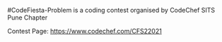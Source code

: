 #CodeFiesta-Problem is a coding contest organised by CodeChef SITS Pune Chapter

Contest Page: https://www.codechef.com/CFS22021
